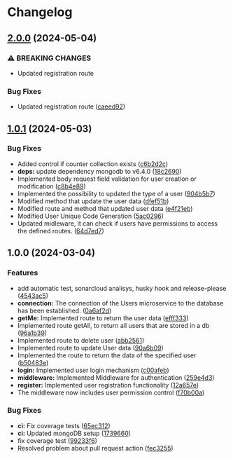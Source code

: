 # Changelog

## [2.0.0](https://github.com/WMS-Corporation/wms-users-service/compare/v1.0.1...v2.0.0) (2024-05-04)


### ⚠ BREAKING CHANGES

* Updated registration route

### Bug Fixes

* Updated registration route ([caeed92](https://github.com/WMS-Corporation/wms-users-service/commit/caeed92be6ea70bcdbac6f04cd76d5f1ef750d65))

## [1.0.1](https://github.com/WMS-Corporation/wms-users-service/compare/v1.0.0...v1.0.1) (2024-05-03)


### Bug Fixes

* Added control if counter collection exists ([c6b2d2c](https://github.com/WMS-Corporation/wms-users-service/commit/c6b2d2cbbf1e70f49c39457910991fc7bdce29b4))
* **deps:** update dependency mongodb to v6.4.0 ([18c2690](https://github.com/WMS-Corporation/wms-users-service/commit/18c269059af07b3ac0e2c8fd2f9c020dd8dc2646))
* Implemented body request field validation for user creation or modification ([c8b4e89](https://github.com/WMS-Corporation/wms-users-service/commit/c8b4e898a98e3163d4f664dbf0f59a3af533a318))
* Implemented the possibility to updated the type of a user ([904b5b7](https://github.com/WMS-Corporation/wms-users-service/commit/904b5b7af4583ba6bdb9994dabe37145c1dfaccc))
* Modified method that update the user data ([dfef51b](https://github.com/WMS-Corporation/wms-users-service/commit/dfef51b744a97a7cdf083edbec24453e3c0feeb4))
* Modified route and method that updated user data ([e4f21eb](https://github.com/WMS-Corporation/wms-users-service/commit/e4f21eb5ba74ab88a5de3837f2a036e54e6cf9c6))
* Modified User Unique Code Generation ([5ac0296](https://github.com/WMS-Corporation/wms-users-service/commit/5ac029619267f86e072154d8ecdb27c4522d0bf1))
* Updated midleware, it can check if users have permissions to access the defined routes. ([64d7ed7](https://github.com/WMS-Corporation/wms-users-service/commit/64d7ed7e91e87d3071559044d9c56ba1e5210904))

## 1.0.0 (2024-03-04)


### Features

* add automatic test, sonarcloud analisys, husky hook and release-please ([4543ac5](https://github.com/WMS-Corporation/wms-users-service/commit/4543ac5e1aba41589d4f6c07b306420a79cc9454))
* **connection:** The connection of the Users microservice to the database has been established. ([0a6af2d](https://github.com/WMS-Corporation/wms-users-service/commit/0a6af2dc8ac3a17e5af0cb7528c2f9b92eb50f0f))
* **getMe:** Implemented route to return the user data ([efff333](https://github.com/WMS-Corporation/wms-users-service/commit/efff333549c39477098a2087af3e70b05416674f))
* Implemented route getAll, to return all users that are stored in a db ([96a1b39](https://github.com/WMS-Corporation/wms-users-service/commit/96a1b39eb48a4fb60e00c57952423c67152fa83e))
* Implemented route to delete user ([abb2561](https://github.com/WMS-Corporation/wms-users-service/commit/abb256179bfa4e86d059ec32dc6afd6188069955))
* Implemented route to update User data ([90a6b09](https://github.com/WMS-Corporation/wms-users-service/commit/90a6b09915c58551ae84f159e637015738b31b65))
* Implemented the route to return the data of the specified user ([b50483e](https://github.com/WMS-Corporation/wms-users-service/commit/b50483efccf30b28440b123fc438d83e2ff1f9e7))
* **login:** Implemented user login mechanism ([c00afeb](https://github.com/WMS-Corporation/wms-users-service/commit/c00afebd6e9a5bcb996219548f54097aad760db3))
* **middleware:** Implemented Middleware for authentication ([259e4d3](https://github.com/WMS-Corporation/wms-users-service/commit/259e4d354a095bda4d37521163062247fc2c4018))
* **register:** Implemented user registration functionality ([12a657e](https://github.com/WMS-Corporation/wms-users-service/commit/12a657e11bd58b63c26195fa6fbaf3e3e61dbaa3))
* The middleware now includes user permission control ([f70b00a](https://github.com/WMS-Corporation/wms-users-service/commit/f70b00ae5ca1ede74c4e4d10548925a3d9bc32ef))


### Bug Fixes

* **ci:** Fix coverage tests ([65ec312](https://github.com/WMS-Corporation/wms-users-service/commit/65ec312afd16b5809fea86afe856caabb50d5c63))
* **ci:** Updated mongoDB setup ([1739660](https://github.com/WMS-Corporation/wms-users-service/commit/1739660a7dc1137abcb3137a52816e58828f1509))
* fix coverage test ([99233f6](https://github.com/WMS-Corporation/wms-users-service/commit/99233f66ffd1d0b6822bf922ba535f7183c03c94))
* Resolved problem about pull request action ([fec3255](https://github.com/WMS-Corporation/wms-users-service/commit/fec3255628a9e18f58eb58cab3f0cddc968dae4b))

